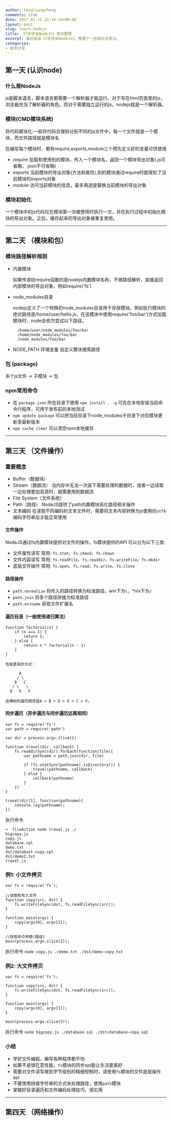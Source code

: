 ```yaml
---
author: tangliangcheng
comments: true
date: 2017-02-15 22:10:34+00:00
layout: post
slug: learn-nodejs
title: 《7天学会NodeJs》笔记整理
excerpt: 最近阅读《7天学会NodeJs》，整理了一些知识点笔记。
categories:
- 技术分享
---
```


## 第一天 (认识node)

### 什么是NodeJs
js是脚本语言，脚本语言都需要一个解析器才能运行。对于写在html页面里的js，浏览器充当了解析器的角色。而对于需要独立运行的js，nodejs就是一个解析器。

### 模块(CMD模块系统)

将代码模块化:一般将代码合理拆分到不同的js文件中，每一个文件就是一个模块，而文件路径就是模块名

在编写每个模块时，都有require,exports,module三个预先定义好的变量可供使用

* require 加载和使用别的模块，传入一个模块名，返回一个模块导出对象(.js可省略，.json不可省略)
* exports 当前模块的导出对象(方法和属性),别的模块通过require时就得到了当前模块的exports对象
* module 访问当前模块的信息，最多用途是替换当前模块的导出对象

### 模块初始化

一个模块中的js代码仅在模块第一次被使用时执行一次，并在执行过程中初始化模块的导出对象。之后，缓存起来的导出对象被重复使用。

---

## 第二天 （模块和包）

### 模块路径解析规则

* 内置模块
	
    如果传递给require函数的是nodejs内置模块名称，不做路径解析，直接返回内部模块的导出对象，例如require('fs')
    
* node_modules目录

	nodejs定义了一个特殊的node_modules目录用于存放模块。例如执行模块的绝对路径是/home/user/hello.js，在该模块中使用require('foo/bar')方式加载模块时，node会依次尝试以下路径。
    
    	/home/user/node_modules/foo/bar
        /home/node_modules/foo/bar
        /node_modules/foo/bar
        
* NODE_PATH 环境变量 自定义模块搜索路径

### 包 (package)

多个js文件 -> 子模块 -> 包

### npm常用命令

* 在 `package.json` 所在目录下使用 `npm install . -g` 可先在本地安装当前命令行程序，可用于发布前的本地测试
* `npm update package` 可以把当前目录下node_modules子目录下对应模块更新至最新版本
* `npm cache clear` 可以清空npm本地缓存

---

## 第三天 （文件操作）

### 重要概念

* Buffer（数据块）
* Stream（数据流）  当内存中无法一次装下需要处理的数据时，或者一边读取一边处理更加高效时，就需要用到数据流
* File System（文件系统）
* Path（路径） NodeJS提供了path内置模块简化路径相关操作
* 文本编码 在读取不同编码的文本文件时，需要将文本内容转换为js使用的`utf8`编码字符串后才能正常使用

#### 文件操作

NodeJS通过fs内置模块提供对文件的操作。fs模块提供的API 可以分为以下三类:

* 文件属性读写 常用: `fs.stat`、`fs.chmod`、`fs.chown`
* 文件内容读写 常用: `fs.readFile`、`fs.readdir`、`fs.writeFile`、`fs.mkdir`
* 底层文件操作 常用: `fs.open`、`fs.read`、`fs.write`、`fs.close`

#### 路径操作

* `path.normalize` 将传入的路径转换为标准路径，win下为`\`，*nix下为`/`
* `path.join` 将多个路径拼接为标准路径
* `path.extname` 获取文件扩展名 

#### 遍历目录（一般使用递归算法）	

	function factorial(n) {
    	if (n === 1) {
        	return 1;
        } else {
        	return n * factorial(n - 1)
        }
    }
    
    性能更高的方式：
    
    	  A
         / \
        B   C
       / \   \
      D   E   F
      
    这棵树的遍历顺序是A > B > D > E > C > F。
    
#### 同步遍历（异步遍历与同步遍历远离相同）

	var fs = require('fs')
    var path = require('path')

    var dir = process.argv.slice(1)

    function travel(dir, callback) {
        fs.readdirSync(dir).forEach(function(file){
            var pathname = path.join(dir, file)

            if (fs.statSync(pathname).isDirectory()) {
                travel(pathname, callback)
            } else {
                callback(pathname)
            }
        })
    }

    travel(dir[1], function(pathname){
        console.log(pathname);
    })
    
 执行命令 
 
 	➜  fileAction node travel.js ./
    bigcopy.js
    copy.js
    database.sql
    demo.txt
    dst/databast-copy.spl
    dst/demo2.txt
    travel.js

	

### 例1: 小文件拷贝

	var fs = require('fs');
	
    //读取和写入文件
    function copy(src, dst) {
        fs.writeFileSync(dst, fs.readFileSync(src));
    }
	
    function main(argv) {
        copy(argv[0], argv[1]);
    }
	
    //获取命令参数(路径)
	main(process.argv.slice(2));
    
    
 执行命令 `node copy.js ./demo.txt ./dst/demo-copy.txt`
 
    
### 例2: 大文件拷贝

	var fs = require('fs');

    function copy(src, dst) {
        fs.writeFileSync(dst, fs.readFileSync(src));
    }

    function main(argv) {
        copy(argv[0], argv[1]);
    }

    main(process.argv.slice(2));
   
执行命令 `node bigcopy.js ./database.sql ./dst/database-copy.sql`


### 小结

* 学好文件编程，编写各种程序都不怕
* 如果不是很在意性能，`fs`模块的同步api能让生活更美好
* 需要对文件读写做到字节级别的精细控制时，请使用`fs`模块的文件底层操作api
* 不要使用拼接字符串的方式来处理路径，使用`path`模块
* 掌握好目录遍历和文件编码处理技巧，很实用

--- 
## 第四天 （网络操作）
 